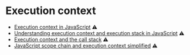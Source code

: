 # Execution context

* [Execution context in JavaScript](https://hackernoon.com/execution-context-in-javascript-319dd72e8e2c) ⚠️
* [Understanding execution context and execution stack in JavaScript](https://blog.bitsrc.io/understanding-execution-context-and-execution-stack-in-javascript-1c9ea8642dd0) ⚠️
* [Execution context and the call stack](https://medium.com/@js_tut/execution-context-the-call-stack-d1fbe34f6fe9) ⚠️
* [JavaScript scope chain and execution context simplified](https://medium.com/koderlabs/javascript-scope-chain-and-execution-context-simplified-ffb54fc6ad02) ⚠️

